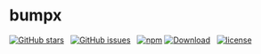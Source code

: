 # bumpx

[![GitHub stars](https://img.shields.io/github/stars/fafayzf/bumpx.svg?style=for-the-badge)](https://github.com/fafayzf/bumpx/stargazers)
&nbsp;
[![GitHub issues](https://img.shields.io/github/issues-raw/fafayzf/bumpx.svg?style=for-the-badge)](https://github.com/fafayzf/bumpx/issues)
&nbsp;
[![npm](https://img.shields.io/npm/v/@yzfu/bumpx?color=c7343a&label=npm&style=for-the-badge)](https://www.npmjs.com/package/@yzfu/bumpx)
[![Download](https://img.shields.io/npm/dt/%40yzfu%2Fbumpx?style=for-the-badge)](https://www.npmjs.com/package/@yzfu/bumpx?activeTab=readme)
&nbsp;
[![license](https://img.shields.io/github/license/mashape/apistatus.svg?style=for-the-badge)](/LICENSE)